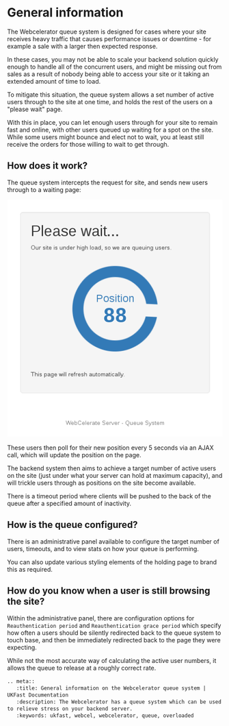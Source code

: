 # General information

The Webcelerator queue system is designed for cases where your site receives heavy traffic that causes performance issues or downtime - for example a sale with a larger then expected response.

In these cases, you may not be able to scale your backend solution quickly enough to handle all of the concurrent users, and might be missing out from sales as a result of nobody being able to access your site or it taking an extended amount of time to load.

To mitigate this situation, the queue system allows a set number of active users through to the site at one time, and holds the rest of the users on a "please wait" page.

With this in place, you can let enough users through for your site to remain fast and online, with other users queued up waiting for a spot on the site. While some users might bounce and elect not to wait, you at least still receive the orders for those willing to wait to get through.

## How does it work?

The queue system intercepts the request for site, and sends new users through to a waiting page:

![Webcel Queue Hosting Page](files/webcel-queue-holding-page.png)

These users then poll for their new position every 5 seconds via an AJAX call, which will update the position on the page.

The backend system then aims to achieve a target number of active users on the site (just under what your server can hold at maximum capacity), and will trickle users through as positions on the site become available.

There is a timeout period where clients will be pushed to the back of the queue after a specified amount of inactivity.

## How is the queue configured?

There is an administrative panel available to configure the target number of users, timeouts, and to view stats on how your queue is performing.

You can also update various styling elements of the holding page to brand this as required.

## How do you know when a user is still browsing the site?

Within the administrative panel, there are configuration options for `Reauthentication period` and `Reauthentication grace period` which specify how often a users should be silently redirected back to the queue system to touch base, and then be immediately redirected back to the page they were expecting.

While not the most accurate way of calculating the active user numbers, it allows the queue to release at a roughly correct rate.


```eval_rst
.. meta::
   :title: General information on the Webcelerator queue system | UKFast Documentation
   :description: The Webcelerator has a queue system which can be used to relieve stress on your backend server.
   :keywords: ukfast, webcel, webcelerator, queue, overloaded
```

